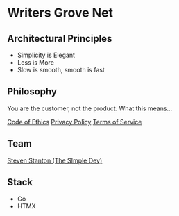 # Writers Grove Net

## Architectural Principles

- Simplicity is Elegant
- Less is More
- Slow is smooth, smooth is fast

## Philosophy

You are the customer, not the product. What this means…

[Code of Ethics](codeOfEthics.md)
[Privacy Policy](privacy.md)
[Terms of Service](tos.md)

## Team

[Steven Stanton (The SImple Dev)](htts://thesimpledev.com)

## Stack

- Go
- HTMX
